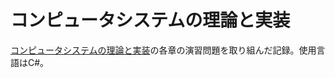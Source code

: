 # コンピュータシステムの理論と実装
[コンピュータシステムの理論と実装](https://www.oreilly.co.jp/books/9784873117126/)の各章の演習問題を取り組んだ記録。使用言語はC#。
